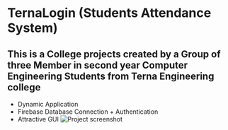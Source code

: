 # TernaLogin (Students Attendance System)
## This is a College projects created by a Group of three Member in second year Computer Engineering Students from Terna Engineering college
* Dynamic Application
* Firebase Database Connection + Authentication
* Attractive GUI
![Project screenshot](https://user-images.githubusercontent.com/68986746/103436115-4c7ee500-4c3e-11eb-8b88-5002adf6cd23.jpg)


